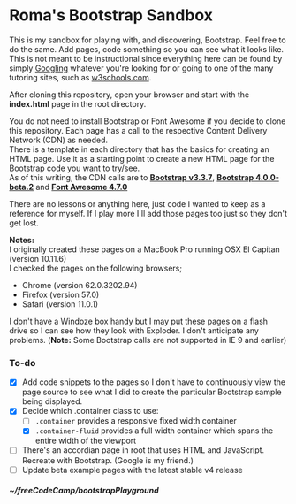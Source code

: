 # Roma's Bootstrap Sandbox

This is my sandbox for playing with, and discovering, Bootstrap. Feel free to do the same. Add pages, code something so you can see what it looks like. This is not meant to be instructional since everything here can be found by simply [Googling](https://google.com "Google is your friend") whatever you're looking for or going to one of the many tutoring sites, such as [w3schools.com](https://w3schools.com/bootstrap). 

After cloning this repository, open your browser and start with the **index.html** page in the root directory.<br>

You do not need to install Bootstrap or Font Awesome if you decide to clone this repository. Each page has a call to the respective Content Delivery Network (CDN) as needed.  
There is a template in each directory that has the basics for creating an HTML page. Use it as a starting point to create a new HTML page for the Bootstrap code you want to try/see.  
As of this writing, the CDN calls are to **[Bootstrap v3.3.7](https://getbootstrap.com/docs/3.3/getting-started/)**, **[Bootstrap 4.0.0-beta.2](https://getbootstrap.com/docs/4.0/getting-started/download/)** and **[Font Awesome 4.7.0](https://fontawesome.com/v4.7.0/get-started/)** <br>

There are no lessons or anything here, just code I wanted to keep as a reference for myself.  If I play more I'll add those pages too just so they don't get lost.  

**Notes:**  
I originally created these pages on a MacBook Pro running OSX El Capitan (version 10.11.6)  
I checked the pages on the following browsers;
- Chrome (version 62.0.3202.94)
- Firefox (version 57.0)
- Safari (version 11.0.1)

I don't have a Windoze box handy but I may put these pages on a flash drive so I can see how they look with Exploder.  I don't anticipate any problems. (**Note:** Some Bootstrap calls are not supported in IE 9 and earlier)

### To-do
- [x] Add code snippets to the pages so I don't have to continuously view the page source to see what I did to create the particular Bootstrap sample being displayed.
- [x] Decide which .container class to use:
  - [ ] <code>.container</code> provides a responsive fixed width container
  - [x] <code>.container-fluid</code> provides a full width container which spans the entire width of the viewport
- [ ] There's an accordian page in root that uses HTML and JavaScript.  Recreate with Bootstrap.  (Google is my friend.)
- [ ] Update beta example pages with the latest stable v4 release

##### ~/freeCodeCamp/bootstrapPlayground

